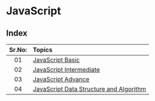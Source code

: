 # JavaScript

## Index

| Sr.No: | Topics                                  |
| :----: | :-------------------------------------- |
|   01   | [JavaScript Basic                        ](./JavaScript_Basic/)|
|   02   | [JavaScript Intermediate                 ](./JavaScript_Intermediate/)|
|   03   | [JavaScript Advance                      ](./JavaScript_Advance/)|
|   04   | [JavaScript Data Structure and Algorithm ](./JavaScript_DSA/)|